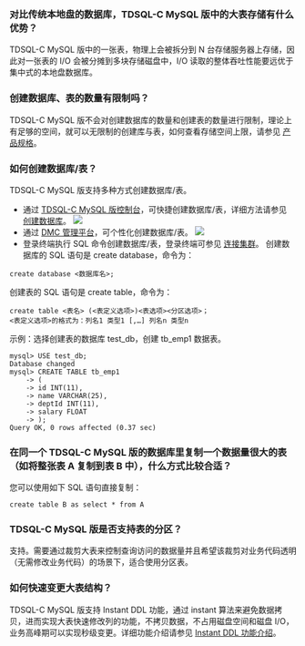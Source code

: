 
### 对比传统本地盘的数据库，TDSQL-C MySQL 版中的大表存储有什么优势？
TDSQL-C MySQL 版中的一张表，物理上会被拆分到 N 台存储服务器上存储，因此对一张表的 I/O 会被分摊到多块存储磁盘中，I/O 读取的整体吞吐性能要远优于集中式的本地盘数据库。

### 创建数据库、表的数量有限制吗？
TDSQL-C MySQL 版不会对创建数据库的数量和创建表的数量进行限制，理论上有足够的空间，就可以无限制的创建库与表，如何查看存储空间上限，请参见 [产品规格](https://intl.cloud.tencent.com/document/product/1098/46430)。

### 如何创建数据库/表？
TDSQL-C MySQL 版支持多种方式创建数据库/表。
- 通过 [TDSQL-C MySQL 版控制台](https://console.cloud.tencent.com/cynosdb/mysql)，可快捷创建数据库/表，详细方法请参见 [创建数据库](https://intl.cloud.tencent.com/document/product/1098/44606)。
![](https://staticintl.cloudcachetci.com/yehe/backend-news/MxbF364_14.png)
- 通过 [DMC 管理平台](https://dms.cloud.tencent.com/?resource-retry=2#/login?dbType=cynosdbmysql&region=ap-guangzhou&instanceId=cynosdbmysql-aaf8s18h)，可个性化创建数据库/表。
![](https://staticintl.cloudcachetci.com/yehe/backend-news/Ih2L156_15.png)
- 登录终端执行 SQL 命令创建数据库/表，登录终端可参见 [连接集群](https://www.tencentcloud.com/document/product/1098/51980)。
创建数据库的 SQL 语句是 create database，命令为：
```
create database <数据库名>;
```
创建表的 SQL 语句是 create table，命令为：
```
create table <表名> (<表定义选项>)<表选项><分区选项>；
<表定义选项>的格式为：列名1 类型1 [,…] 列名n 类型n
```
示例：选择创建表的数据库 test_db，创建 tb_emp1 数据表。
```
mysql> USE test_db;
Database changed
mysql> CREATE TABLE tb_emp1
    -> (
    -> id INT(11),
    -> name VARCHAR(25),
    -> deptId INT(11),
    -> salary FLOAT
    -> );
Query OK, 0 rows affected (0.37 sec)
```

### 在同一个 TDSQL-C MySQL 版的数据库里复制一个数据量很大的表（如将整张表 A 复制到表 B 中），什么方式比较合适？
您可以使用如下 SQL 语句直接复制：
```
create table B as select * from A
```

### TDSQL-C MySQL 版是否支持表的分区？
支持。需要通过裁剪大表来控制查询访问的数据量并且希望该裁剪对业务代码透明（无需修改业务代码）的场景下，适合使用分区表。

### 如何快速变更大表结构？
TDSQL-C MySQL 版支持 Instant DDL 功能，通过 instant 算法来避免数据拷贝，进而实现大表快速修改列的功能，不拷贝数据，不占用磁盘空间和磁盘 I/O，业务高峰期可以实现秒级变更。详细功能介绍请参见 [Instant DDL 功能介绍](https://intl.cloud.tencent.com/document/product/1098/44589)。
